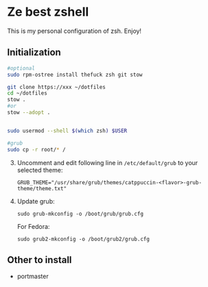 # Ze best zshell

This is my personal configuration of zsh. Enjoy!

## Initialization
```sh
#optional
sudo rpm-ostree install thefuck zsh git stow

git clone https://xxx ~/dotfiles
cd ~/dotfiles
stow .
#or
stow --adopt .


sudo usermod --shell $(which zsh) $USER

#grub
sudo cp -r root/* /

```
3. Uncomment and edit following line in `/etc/default/grub` to your selected
   theme:

    ```shell
    GRUB_THEME="/usr/share/grub/themes/catppuccin-<flavor>-grub-theme/theme.txt"
    ```

4. Update grub:

    ```shell
    sudo grub-mkconfig -o /boot/grub/grub.cfg
    ```

    For Fedora:

    ```shell
    sudo grub2-mkconfig -o /boot/grub2/grub.cfg
    ```

## Other to install
- portmaster

